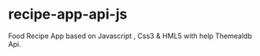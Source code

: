 # recipe-app-api-js
Food Recipe App based on Javascript , Css3 &amp; HML5  with help Themealdb Api.
